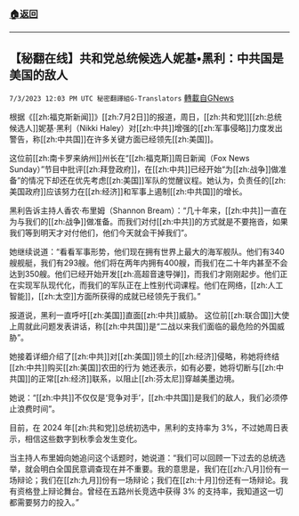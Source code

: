 ###  [:house:返回](README.md)
---


## 【秘翻在线】共和党总统候选人妮基•黑利：中共国是美国的敌人
`7/3/2023 12:03 PM UTC 秘密翻譯組G-Translators` [轉載自GNews](https://gnews.org/articles/1433168)

根据《[[zh:福克斯新闻]]》[[zh:7月2日]]的报道，周日，[[zh:共和党]][[zh:总统候选人]]妮基·黑利（Nikki Haley）对[[zh:中共]]增强的[[zh:军事侵略]]力度发出警告，称[[zh:中共国]]在许多关键方面已经领先[[zh:美国]]。

这位前[[zh:南卡罗来纳州]]州长在“[[zh:福克斯]]周日新闻（Fox News Sunday）”节目中批评[[zh:拜登政府]]，在[[zh:中共]]已经开始“为[[zh:战争]]做准备”的情况下却还在优先考虑[[zh:美国]]军队的觉醒议程。她认为，负责任的[[zh:美国政府]]应该努力在[[zh:经济]]和军事上遏制[[zh:中共国]]的增长。

黑利告诉主持人香农·布里姆（Shannon Bream）：“几十年来，[[zh:中共]]一直在为与我们的[[zh:战争]]做准备。而我们对付[[zh:中共]]的方式就是不要拖沓，如果我们等到明天才对付他们，他们今天就会干掉我们”。

她继续说道：“看看军事形势，他们现在拥有世界上最大的海军舰队。他们有340艘舰艇，我们有293艘。他们将在两年内拥有400艘，而我们在二十年内甚至不会达到350艘。他们已经开始开发[[zh:高超音速导弹]]，而我们才刚刚起步。他们正在实现军队现代化，而我们的军队正在上性别代词课程。他们在网络，[[zh:人工智能]]，[[zh:太空]]方面所获得的成就已经领先于我们。”

报道说，黑利一直呼吁[[zh:美国]]直面[[zh:中共]]威胁。 这位前[[zh:联合国]]大使上周就此问题发表讲话，称[[zh:中共国]]是“二战以来我们面临的最危险的外国威胁”。

她接着详细介绍了[[zh:中共]]对[[zh:美国]]领土的[[zh:经济]]侵略，称她将终结[[zh:中共]]购买[[zh:美国]]农田的行为 她还表示，如有必要，她将切断与[[zh:中共国]]的正常[[zh:经济]]联系，以阻止[[zh:芬太尼]]穿越美墨边境。

她说：“[[zh:中共]]不仅仅是‘竞争对手’，[[zh:中共国]]是我们的敌人，我们必须停止浪费时间”。

目前，在 2024 年[[zh:共和党]]总统初选中，黑利的支持率为 3%，不过她周日表示，相信这些数字到秋季会发生变化。

当主持人布里姆向她追问这个话题时，她说道：“我们可以回顾一下过去的总统选举，就会明白全国民意调查现在并不重要。我的意思是，我们在[[zh:八月]]份有一场辩论；我们在[[zh:九月]]份有一场辩论；我们在[[zh:十月]]份还有一场辩论。我有资格登上辩论舞台。曾经在五路州长竞选中获得 3% 的支持率，我知道这一切都需要努力的投入。”
